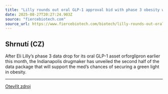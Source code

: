 ```yaml
---
title: "Lilly rounds out oral GLP-1 approval bid with phase 3 obesity win for patients with diabetes"
date: 2025-08-27T20:27:24.903Z
source: "fiercebiotech.com"
source_url: https://www.fiercebiotech.com/biotech/lilly-rounds-out-oral-glp-1-approval-bid-ph-3-win-patients-obesity-and-diabetes
---
```


## Shrnutí (CZ)
After Eli Lilly’s phase 3 data drop for its oral GLP-1 asset orforglipron earlier this month, the Indianapolis drugmaker has unveiled the second half of the data package that will support the med’s chances of securing a green light in obesity.

---

[Otevřít zdroj](https://www.fiercebiotech.com/biotech/lilly-rounds-out-oral-glp-1-approval-bid-ph-3-win-patients-obesity-and-diabetes)
